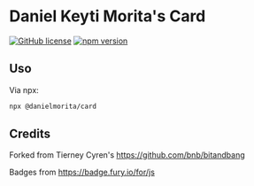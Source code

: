 # Daniel Keyti Morita's Card

[![GitHub license](https://img.shields.io/badge/license-MIT-blue.svg)](https://github.com/danieldkm/danielmorita-card/blob/master/LICENSE) 
[![npm version](https://badge.fury.io/js/%40americoneto1%2Fcard.svg)](https://www.npmjs.com/package/@danielmorita/card)

## Uso

Via npx:

```bash
npx @danielmorita/card
```

## Credits

Forked from Tierney Cyren's https://github.com/bnb/bitandbang

Badges from <https://badge.fury.io/for/js>
